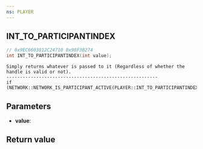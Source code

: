 ```yaml
---
ns: PLAYER
---
```

## INT_TO_PARTICIPANTINDEX

```c
// 0x9EC6603812C24710 0x98F3B274
int INT_TO_PARTICIPANTINDEX(int value);
```

```
Simply returns whatever is passed to it (Regardless of whether the handle is valid or not).  
--------------------------------------------------------  
if (NETWORK::NETWORK_IS_PARTICIPANT_ACTIVE(PLAYER::INT_TO_PARTICIPANTINDEX(i)))  
```

## Parameters
* **value**: 

## Return value
